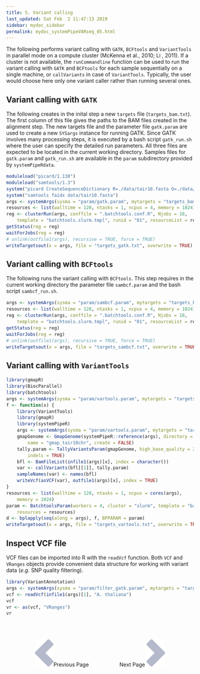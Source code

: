 ```yaml
---
title: 5. Variant calling
last_updated: Sat Feb  2 11:47:13 2019
sidebar: mydoc_sidebar
permalink: mydoc_systemPipeVARseq_05.html
---
```


The following performs variant calling with `GATK`, `BCFtools` and `VariantTools` 
in parallel mode on a compute cluster (McKenna et al., 2010; Li , 2011). If a cluster is not
available, the `runCommandline` function can be used to run the variant calling with `GATK` 
and `BCFtools` for each sample sequentially on a single machine, or `callVariants` in case 
of `VariantTools`. Typically, the user would choose here only one variant caller rather
than running several ones.

## Variant calling with `GATK`

The following creates in the inital step a new `targets` file
(`targets_bam.txt`). The first column of this file gives the paths to
the BAM files created in the alignment step. The new targets file and the
parameter file `gatk.param` are used to create a new `SYSargs`
instance for running GATK. Since GATK involves many processing steps, it is
executed by a bash script `gatk_run.sh` where the user can specify the
detailed run parameters. All three files are expected to be located in the
current working directory. Samples files for `gatk.param` and
`gatk_run.sh` are available in the `param` subdirectory
provided by `systemPipeRdata`.


```r
moduleload("picard/1.130")
moduleload("samtools/1.3")
system("picard CreateSequenceDictionary R=./data/tair10.fasta O=./data/tair10.dict")
system("samtools faidx data/tair10.fasta")
args <- systemArgs(sysma = "param/gatk.param", mytargets = "targets_bam.txt")
resources <- list(walltime = 120, ntasks = 1, ncpus = 4, memory = 1024)
reg <- clusterRun(args, conffile = ".batchtools.conf.R", Njobs = 18, 
    template = "batchtools.slurm.tmpl", runid = "01", resourceList = resources)
getStatus(reg = reg)
waitForJobs(reg = reg)
# unlink(outfile1(args), recursive = TRUE, force = TRUE)
writeTargetsout(x = args, file = "targets_gatk.txt", overwrite = TRUE)
```

## Variant calling with `BCFtools`

The following runs the variant calling with `BCFtools`. This step requires
in the current working directory the parameter file `sambcf.param` and the bash script 
`sambcf_run.sh`.


```r
args <- systemArgs(sysma = "param/sambcf.param", mytargets = "targets_bam.txt")
resources <- list(walltime = 120, ntasks = 1, ncpus = 4, memory = 1024)
reg <- clusterRun(args, conffile = ".batchtools.conf.R", Njobs = 18, 
    template = "batchtools.slurm.tmpl", runid = "01", resourceList = resources)
getStatus(reg = reg)
waitForJobs(reg = reg)
# unlink(outfile1(args), recursive = TRUE, force = TRUE)
writeTargetsout(x = args, file = "targets_sambcf.txt", overwrite = TRUE)
```

## Variant calling with `VariantTools`  


```r
library(gmapR)
library(BiocParallel)
library(batchtools)
args <- systemArgs(sysma = "param/vartools.param", mytargets = "targets_gsnap_bam.txt")
f <- function(x) {
    library(VariantTools)
    library(gmapR)
    library(systemPipeR)
    args <- systemArgs(sysma = "param/vartools.param", mytargets = "targets_gsnap_bam.txt")
    gmapGenome <- GmapGenome(systemPipeR::reference(args), directory = "data", 
        name = "gmap_tair10chr", create = FALSE)
    tally.param <- TallyVariantsParam(gmapGenome, high_base_quality = 23L, 
        indels = TRUE)
    bfl <- BamFileList(infile1(args)[x], index = character())
    var <- callVariants(bfl[[1]], tally.param)
    sampleNames(var) <- names(bfl)
    writeVcf(asVCF(var), outfile1(args)[x], index = TRUE)
}
resources <- list(walltime = 120, ntasks = 1, ncpus = cores(args), 
    memory = 1024)
param <- BatchtoolsParam(workers = 4, cluster = "slurm", template = "batchtools.slurm.tmpl", 
    resources = resources)
d <- bplapply(seq(along = args), f, BPPARAM = param)
writeTargetsout(x = args, file = "targets_vartools.txt", overwrite = TRUE)
```

## Inspect VCF file 

VCF files can be imported into R with the `readVcf` function. Both `VCF` and `VRanges` objects provide
convenient data structure for working with variant data (_e.g._ SNP quality filtering). 


```r
library(VariantAnnotation)
args <- systemArgs(sysma = "param/filter_gatk.param", mytargets = "targets_gatk.txt")
vcf <- readVcf(infile1(args)[1], "A. thaliana")
vcf
vr <- as(vcf, "VRanges")
vr
```

<br><br><center><a href="mydoc_systemPipeVARseq_04.html"><img src="images/left_arrow.png" alt="Previous page."></a>Previous Page &nbsp; &nbsp; &nbsp; &nbsp; &nbsp; &nbsp; &nbsp; &nbsp; &nbsp; &nbsp; Next Page
<a href="mydoc_systemPipeVARseq_06.html"><img src="images/right_arrow.png" alt="Next page."></a></center>
